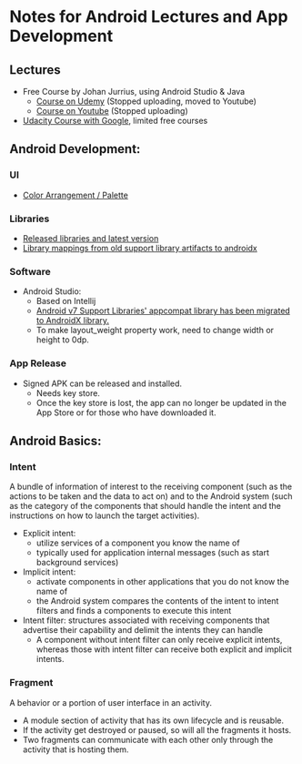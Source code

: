 # Notes for Android Lectures and App Development

## Lectures
- Free Course by Johan Jurrius, using Android Studio & Java
    + [Course on Udemy](https://www.udemy.com/course/learn-android-application-development-y/learn/lecture/7810956#content) (Stopped uploading, moved to Youtube)
    + [Course on Youtube](https://www.youtube.com/channel/UCKjZAnlSbJMM-Bmmx1BftKg/videos) (Stopped uploading)
- [Udacity Course with Google](https://www.udacity.com/google), limited free courses

## Android Development:
### UI
- [Color Arrangement / Palette](https://www.materialpalette.com/)

### Libraries
- [Released libraries and latest version](https://developer.android.com/jetpack/androidx/versions/)
- [Library mappings from old support library artifacts to androidx](https://developer.android.com/jetpack/androidx/migrate/artifact-mappings)

### Software
- Android Studio:
    + Based on Intellij
    + [Android v7 Support Libraries' appcompat library has been migrated to AndroidX library.](#libraries)
    + To make layout_weight property work, need to change width or height to 0dp.

### App Release
- Signed APK can be released and installed.
    + Needs key store.
    + Once the key store is lost, the app can no longer be updated in the App Store or for those who have downloaded it.

## Android Basics:
### Intent
A bundle of information of interest to the receiving component (such as the actions to be taken and the data to act on) and to the Android system (such as the category of the components that should handle the intent and the instructions on how to launch the target activities).
- Explicit intent: 
    + utilize services of a component you know the name of
    + typically used for application internal messages (such as start background services)
- Implicit intent: 
    + activate components in other applications that you do not know the name of
    + the Android system compares the contents of the intent to intent filters and finds a components to execute this intent
- Intent filter: structures associated with receiving components that advertise their capability and delimit the intents they can handle
    + A component without intent filter can only receive explicit intents, whereas those with intent filter can receive both explicit and implicit intents.

### Fragment
A behavior or a portion of user interface in an activity.
- A module section of activity that has its own lifecycle and is reusable.
- If the activity get destroyed or paused, so will all the fragments it hosts.
- Two fragments can communicate with each other only through the activity that is hosting them.


